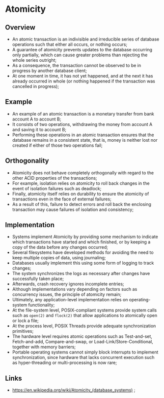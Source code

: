 # Atomicity

## Overview

- An atomic transaction is an indivisible and irreducible series of database operations such that either all occurs, or nothing occurs;
- A guarantee of atomicity prevents updates to the database occurring only partially, which can cause greater problems than rejecting the whole series outright;
- As a consequence, the transaction cannot be observed to be in progress by another database client;
- At one moment in time, it has not yet happened, and at the next it has already occurred in whole (or nothing happened if the transaction was cancelled in progress);

## Example

- An example of an atomic transaction is a monetary transfer from bank account A to account B;
- It consists of two operations, withdrawing the money from account A and saving it to account B;
- Performing these operations in an atomic transaction ensures that the database remains in a consistent state, that is, money is neither lost nor created if either of those two operations fail;

## Orthogonality

- Atomicity does not behave completely orthogonally with regard to the other ACID properties of the transactions;
- For example, isolation relies on atomicity to roll back changes in the event of isolation failures such as deadlock;
- Finally, atomicity itself relies on durability to ensure the atomicity of transactions even in the face of external failures;
- As a result of this, failure to detect errors and roll back the enclosing transaction may cause failures of isolation and consistency;

## Implementation

- Systems implement Atomicity by providing some mechanism to indicate which transactions have started and which finished, or by keeping a copy of the data before any changes occurred;
- Several filesystems have developed methods for avoiding the need to keep multiple copies of data, using journaling;
- Databases usually implement this using some form of logging to track changes;
- The system synchronizes the logs as necessary after changes have successfully taken place;
- Afterwards, crash recovery ignores incomplete entries;
- Although implementations vary depending on factors such as concurrency issues, the principle of atomicity remain;
- Ultimately, any application-level implementation relies on operating-system functionality;
- At the file-system level, POSIX-compliant systems provide system calls such as `open(2)` and `flock(2)` that allow applications to atomically open or lock a file;
- At the process level, POSIX Threads provide adequate synchronization primitives;
- The hardware level requires atomic operations such as Test-and-set, Fetch-and-add, Compare-and-swap, or Load-Link/Store-Conditional, together with memory barriers;
- Portable operating systems cannot simply block interrupts to implement synchronization, since hardware that lacks concurrent execution such as hyper-threading or multi-processing is now rare;

## Links

- <https://en.wikipedia.org/wiki/Atomicity_(database_systems)> ;

